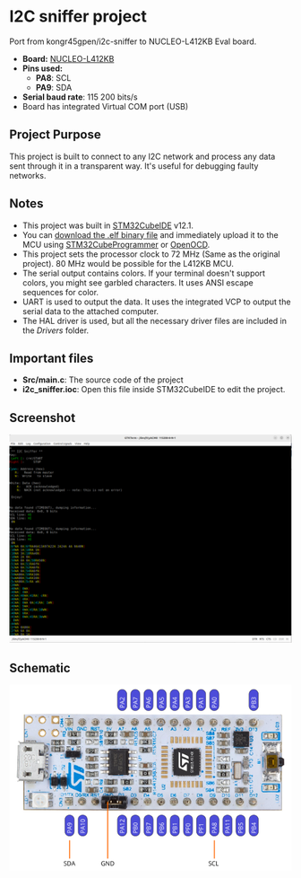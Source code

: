 # I2C sniffer project
Port from kongr45gpen/i2c-sniffer to NUCLEO-L412KB Eval board.

- **Board:** [NUCLEO-L412KB](https://www.st.com/en/evaluation-tools/nucleo-l412kb.html)
- **Pins used:**
  - **PA8**: SCL
  - **PA9**: SDA
- **Serial baud rate**: 115 200 bits/s
- Board has integrated Virtual COM port (USB)

## Project Purpose
This project is built to connect to any I2C network and process any data sent through it in a transparent way.
It's useful for debugging faulty networks.
  
## Notes
- This project was built in [STM32CubeIDE](https://www.st.com/en/development-tools/stm32cubeide.html) v12.1.
- You can [download the .elf binary file](https://github.com/philippdiethelm/i2c-sniffer/releases) and immediately upload it to the MCU using [STM32CubeProgrammer](https://www.st.com/en/development-tools/stm32cubeprog.html) or [OpenOCD](http://openocd.org/).
- This project sets the processor clock to 72 MHz (Same as the original project).
  80 MHz would be possible for the L412KB MCU.
- The serial output contains colors. If your terminal doesn't support colors, you might see garbled characters.
  It uses ANSI escape sequences for color.
- UART is used to output the data. It uses the integrated VCP to output the serial data to the attached computer.
- The HAL driver is used, but all the necessary driver files are included in the *Drivers* folder.

## Important files
- **Src/main.c**: The source code of the project
- **i2c_sniffer.ioc**: Open this file inside STM32CubeIDE to edit the project.

## Screenshot
[![I2C Sniffer serial output screenshot](screenshot.png)](screenshot.png)
  
## Schematic
[![Project Schematic](schematic.png)](schematic.png)
